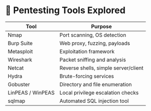 # 🧰 Pentesting Tools Explored

| Tool | Purpose |
|------|---------|
| Nmap | Port scanning, OS detection |
| Burp Suite | Web proxy, fuzzing, payloads |
| Metasploit | Exploitation framework |
| Wireshark | Packet sniffing and analysis |
| Netcat | Reverse shells, simple server/client |
| Hydra | Brute-forcing services |
| Gobuster | Directory and file enumeration |
| LinPEAS / WinPEAS | Local privilege escalation checks |
| sqlmap | Automated SQL injection tool |
